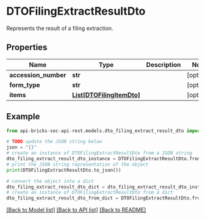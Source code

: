 # DTOFilingExtractResultDto

Represents the result of a filing extraction.

## Properties

Name | Type | Description | Notes
------------ | ------------- | ------------- | -------------
**accession_number** | **str** |  | [optional] 
**form_type** | **str** |  | [optional] 
**items** | [**List[DTOFilingItemDto]**](DTOFilingItemDto.md) |  | [optional] 

## Example

```python
from api-bricks-sec-api-rest.models.dto_filing_extract_result_dto import DTOFilingExtractResultDto

# TODO update the JSON string below
json = "{}"
# create an instance of DTOFilingExtractResultDto from a JSON string
dto_filing_extract_result_dto_instance = DTOFilingExtractResultDto.from_json(json)
# print the JSON string representation of the object
print(DTOFilingExtractResultDto.to_json())

# convert the object into a dict
dto_filing_extract_result_dto_dict = dto_filing_extract_result_dto_instance.to_dict()
# create an instance of DTOFilingExtractResultDto from a dict
dto_filing_extract_result_dto_from_dict = DTOFilingExtractResultDto.from_dict(dto_filing_extract_result_dto_dict)
```
[[Back to Model list]](../README.md#documentation-for-models) [[Back to API list]](../README.md#documentation-for-api-endpoints) [[Back to README]](../README.md)


